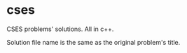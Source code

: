 # cses

CSES problems' solutions. All in c++. 

Solution file name is the same as the original problem's title.
